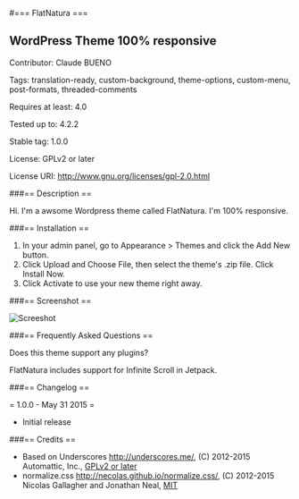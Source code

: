 #=== FlatNatura ===
## WordPress Theme 100% responsive

Contributor: Claude BUENO

Tags: translation-ready, custom-background, theme-options, custom-menu, post-formats, threaded-comments


Requires at least: 4.0

Tested up to: 4.2.2

Stable tag: 1.0.0

License: GPLv2 or later

License URI: http://www.gnu.org/licenses/gpl-2.0.html


###== Description ==

Hi. I'm a awsome Wordpress theme called FlatNatura. I'm 100% responsive.


###== Installation ==

1. In your admin panel, go to Appearance > Themes and click the Add New button.
2. Click Upload and Choose File, then select the theme's .zip file. Click Install Now.
3. Click Activate to use your new theme right away.


###== Screenshot ==

![Screeshot](https://github.com/claudebueno/flatnatura/blob/master/screenshot.png)


###== Frequently Asked Questions ==

Does this theme support any plugins?

FlatNatura includes support for Infinite Scroll in Jetpack.


###== Changelog ==

= 1.0.0 - May 31 2015 =
* Initial release

###== Credits ==
* Based on Underscores http://underscores.me/, (C) 2012-2015 Automattic, Inc., [GPLv2 or later](https://www.gnu.org/licenses/gpl-2.0.html)
* normalize.css http://necolas.github.io/normalize.css/, (C) 2012-2015 Nicolas Gallagher and Jonathan Neal, [MIT](http://opensource.org/licenses/MIT)
